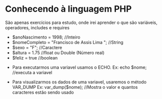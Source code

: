 # Conhecendo à linguagem PHP
São apenas exercícios para estudo, onde irei aprender o que são variáveis, operadores, includes e requires 

- $anoNascimento = 1998; //Inteiro		
- $nomeCompleto = "Francisco de Assis Lima "; //String
- $sexo = "F"; //Caractere
- $altura = 1.75 //float ou Double (Número real)
- $feliz = true //boolean



* Para executarmos uma variavel usamos o ECHO.
Ex: 
   echo $nome; //executa a variavel
       
       
* Para visualizarmos os dados de uma variavel, usaremos o método VAR_DUMP
Ex: 
   var_dump($nome); //Mostra o valor e quantos caracteres estão sendo usado
